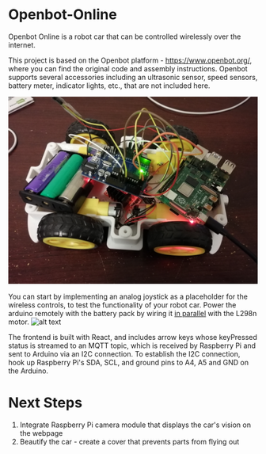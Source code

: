 # Openbot-Online
Openbot Online is a robot car that can be controlled wirelessly over the internet.

This project is based on the Openbot platform - https://www.openbot.org/, where you can find the original code and assembly instructions. Openbot supports several accessories including an ultrasonic sensor, speed sensors, battery meter, indicator lights, etc., that are not included here. 

![alt text](https://github.com/enjineerMan/Openbot-Online/blob/main/IoT_pic.jpg)

You can start by implementing an analog joystick as a placeholder for the wireless controls, to test the functionality of your robot car. Power the arduino remotely with the battery pack by wiring it [in parallel](https://drive.google.com/file/d/1-fU374w7UUGw3x4KoXRMy0vZBtCq_B5N/view?usp=sharing) with the L298n motor.
![alt text](https://github.com/enjineerMan/Openbot-Online/blob/main/cargif.gif)

The frontend is built with React, and includes arrow keys whose keyPressed status is streamed to an MQTT topic, which is received by Raspberry Pi and sent to Arduino via an I2C connection. To establish the I2C connection, hook up Raspberry Pi's SDA, SCL, and ground pins to A4, A5 and GND on the Arduino. 

# Next Steps

1. Integrate Raspberry Pi camera module that displays the car's vision on the webpage
2.  Beautify the car - create a cover that prevents parts from flying out


